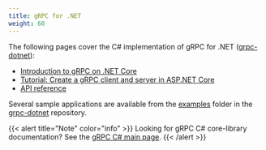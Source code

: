 ```yaml
---
title: gRPC for .NET
weight: 60
---
```


The following pages cover the C# implementation of gRPC for .NET
([grpc-dotnet][]):

- [Introduction to gRPC on .NET Core](https://docs.microsoft.com/aspnet/core/grpc)
- [Tutorial: Create a gRPC client and server in ASP.NET Core][tutorial]
- [API reference](api)

Several sample applications are available from the [examples][] folder in the
[grpc-dotnet][] repository.

{{< alert title="Note" color="info" >}}
  Looking for gRPC C# core-library documentation?
  See the [gRPC C# main page](..).
{{< /alert >}}

[examples]: https://github.com/grpc/grpc-dotnet/tree/master/examples
[grpc-dotnet]: https://github.com/grpc/grpc-dotnet
[tutorial]: https://docs.microsoft.com/aspnet/core/tutorials/grpc/grpc-start
